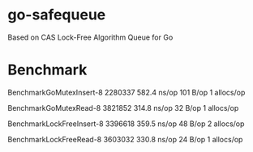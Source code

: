 # go-safequeue
Based on CAS Lock-Free Algorithm Queue for Go


# Benchmark

BenchmarkGoMutexInsert-8    	 2280337	       582.4 ns/op	     101 B/op	       1 allocs/op

BenchmarkGoMutexRead-8      	 3821852	       314.8 ns/op	      32 B/op	       1 allocs/op

BenchmarkLockFreeInsert-8   	 3396618	       359.5 ns/op	      48 B/op	       2 allocs/op

BenchmarkLockFreeRead-8     	 3603032	       330.8 ns/op	      24 B/op	       1 allocs/op
